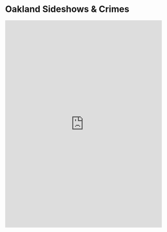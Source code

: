 # Oakland Sideshows & Crimes
<iframe title="2019" aria-label="Map" id="datawrapper-chart-PYga3" src="https://datawrapper.dwcdn.net/PYga3/7/" scrolling="no" frameborder="0" style="width: 0; min-width: 100% !important; border: none;" height="666" data-external="1"></iframe><script type="text/javascript">!function(){"use strict";window.addEventListener("message",(function(a){if(void 0!==a.data["datawrapper-height"]){var e=document.querySelectorAll("iframe");for(var t in a.data["datawrapper-height"])for(var r=0;r<e.length;r++)if(e[r].contentWindow===a.source){var i=a.data["datawrapper-height"][t]+"px";e[r].style.height=i}}}))}();</script>
  


